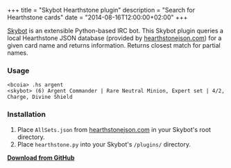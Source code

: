 +++
title = "Skybot Hearthstone plugin"
description = "Search for Hearthstone cards"
date = "2014-08-16T12:00:00+02:00"
+++

[Skybot](https://github.com/rmmh/skybot) is an extensible Python-based IRC bot. This Skybot plugin queries a local Hearthstone JSON database (provided by [hearthstonejson.com](hearthstonejson.com)) for a given card name and returns information. Returns closest match for partial names.

### Usage
```
<bcoia> .hs argent
<skybot> (6) Argent Commander | Rare Neutral Minion, Expert set | 4/2, Charge, Divine Shield
```

### Installation
1. Place `AllSets.json` from [hearthstonejson.com](hearthstonejson.com) in your Skybot's root directory.
2. Place `hearthstone.py` into your Skybot's `/plugins/` directory.

**[Download from GitHub](https://github.com/bcoia/skybot-plugins/raw/master/hearthstone.py)**
